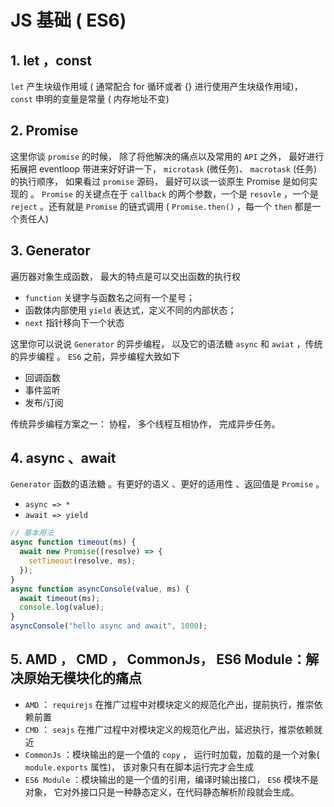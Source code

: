 # JS 基础 ( ES6)

## 1. let ，const

`let` 产生块级作用域 ( 通常配合 for 循环或者 {} 进行使用产生块级作用域)， `const` 申明的变量是常量 ( 内存地址不变)

## 2. Promise

这里你谈 `promise` 的时候， 除了将他解决的痛点以及常用的 `API` 之外， 最好进行拓展把 eventloop 带进来好好讲⼀下， `microtask` (微任务)、 `macrotask` (任务) 的执行顺序， 如果看过 `promise` 源码， 最好可以谈⼀谈原生 Promise 是如何实现的 。 `Promise` 的关键点在于 `callback` 的两个参数，⼀个是 `resovle` ，⼀个是 `reject` 。还有就是 `Promise` 的链式调用 ( `Promise.then()` ，每⼀个 `then` 都是⼀个责任⼈)

## 3. Generator

遍历器对象生成函数， 最大的特点是可以交出函数的执行权

- `function` 关键字与函数名之间有⼀个星号；
- 函数体内部使用 `yield` 表达式，定义不同的内部状态；
- `next` 指针移向下⼀个状态

这里你可以说说 `Generator` 的异步编程， 以及它的语法糖 `async` 和 `awiat` ，传统的异步编程 。 `ES6` 之前，异步编程大致如下

- 回调函数
- 事件监听
- 发布/订阅

传统异步编程方案之⼀： 协程， 多个线程互相协作， 完成异步任务。

## 4. async 、await

`Generator` 函数的语法糖 。有更好的语义 、更好的适用性 、返回值是 `Promise` 。

- `async => *`
- `await => yield`

```js
// 基本用法
async function timeout(ms) {
  await new Promise((resolve) => {
    setTimeout(resolve, ms);
  });
}
async function asyncConsole(value, ms) {
  await timeout(ms);
  console.log(value);
}
asyncConsole("hello async and await", 1000);
```

## 5. AMD ， CMD ， CommonJs， ES6 Module：解决原始无模块化的痛点

- `AMD` ： `requirejs` 在推广过程中对模块定义的规范化产出，提前执行，推崇依赖前置
- `CMD` ： `seajs` 在推广过程中对模块定义的规范化产出，延迟执行，推崇依赖就近
- `CommonJs` ：模块输出的是⼀个值的 `copy` ， 运行时加载，加载的是⼀个对象( `module.exports` 属性)， 该对象只有在脚本运行完才会生成
- `ES6 Module` ：模块输出的是⼀个值的引用，编译时输出接口， `ES6` 模块不是对象， 它对外接口只是⼀种静态定义，在代码静态解析阶段就会生成。
